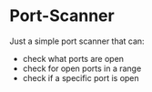 # Port-Scanner
Just a simple port scanner that can:
- check what ports are open
- check for open ports in a range
- check if a specific port is open
